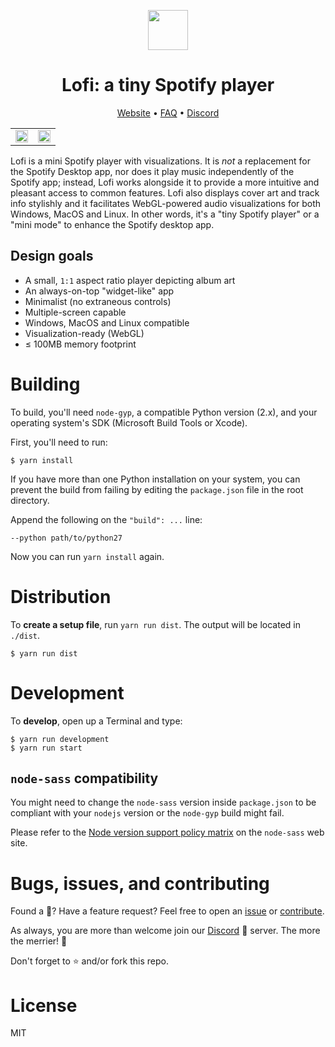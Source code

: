 <p align="center">
  <img height="64" src="https://raw.githubusercontent.com/dvx/lofi/master/icon.png">
</p>

<h1 align="center"><strong>Lofi: a tiny Spotify player</strong></h1>

<p align="center">
  <a target="_blank" href="https://www.lofi.rocks">Website</a> • <a target="_blank" href="https://www.lofi.rocks/help">FAQ</a> • <a target="_blank" href="https://discord.gg/YuH9UJk">Discord</a>
</p>

<table width="100%">
  <tr>
    <td width="50%"><img width="100%" src="https://www.lofi.rocks/images/min.jpg"></td>
    <td width="50%"><img width="100%" src="https://www.lofi.rocks/images/vis.gif"></td>
  </tr>
</table>

Lofi is a mini Spotify player with visualizations. It is _not_ a replacement for the Spotify Desktop app, nor does it play music independently of the Spotify app; instead, Lofi works alongside it to provide a more intuitive and pleasant access to common features. Lofi also displays cover art and track info stylishly and it facilitates WebGL-powered audio visualizations for both Windows, MacOS and Linux. In other words, it's a "tiny Spotify player" or a "mini mode" to enhance the Spotify desktop app.

## Design goals

- A small, `1:1` aspect ratio player depicting album art
- An always-on-top "widget-like" app
- Minimalist (no extraneous controls)
- Multiple-screen capable
- Windows, MacOS and Linux compatible
- Visualization-ready (WebGL)
- ≤ 100MB memory footprint

# Building

To build, you'll need `node-gyp`, a compatible Python version (2.x), and your operating system's SDK (Microsoft Build Tools or Xcode).

First, you'll need to run:

```
$ yarn install
```

If you have more than one Python installation on your system, you can prevent the build from failing by editing the `package.json` file in the root directory.

Append the following on the `"build": ...` line:

```
--python path/to/python27
```

Now you can run `yarn install` again.

# Distribution

To **create a setup file**, run `yarn run dist`. The output will be located in `./dist`.

```
$ yarn run dist
```

# Development

To **develop**, open up a Terminal and type:

```
$ yarn run development
$ yarn run start
```

## `node-sass` compatibility

You might need to change the `node-sass` version inside `package.json` to be compliant with your `nodejs` version or the `node-gyp` build might fail.

Please refer to the [Node version support policy matrix](https://github.com/sass/node-sass) on the `node-sass` web site.

# Bugs, issues, and contributing

Found a 🐛? Have a feature request? Feel free to open an [issue](https://github.com/dvx/lofi/issues) or [contribute](https://github.com/dvx/lofi).

As always, you are more than welcome join our [Discord](https://discord.gg/YuH9UJk) 🎤 server. The more the merrier! 🎉

Don't forget to ⭐ and/or fork this repo.

# License

MIT
